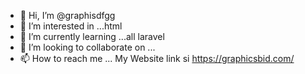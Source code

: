 - 👋 Hi, I’m @graphisdfgg
- 👀 I’m interested in ...html
- 🌱 I’m currently learning ...all laravel
- 💞️ I’m looking to collaborate on ...
- 📫 How to reach me ...
My Website link si https://graphicsbid.com/

<!---
graphisdfgg/graphisdfgg is a ✨ special ✨ repository because its `README.md` (this file) appears on your GitHub profile.
You can click the Preview link to take a look at your changes.
--->
